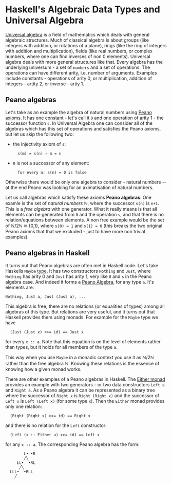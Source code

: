 # Haskell's Algebraic Data Types and Universal Algebra

[Universal algebra](https://wiki.haskell.org/Either) is a field
of mathematics which deals with general algebraic structures.  Much of
classical algebra is about groups (like integers with addition, or rotations of
a plane), rings (like the ring of integers with addition and multiplication),
fields (like real numbers, or complex numbers, where one can find inverses of
non 0 elements).  Universal algebra deals with more general structures like
that.  Every algebra has the underlying universum - a set of `numbers` and
a set of operations.  The operations can have different arity, i.e. number of
arguments.  Examples include constants - operations of arity 0, or
multiplication, addition of integers - artity 2, or inverse - artiy 1.

## Peano algebras

Let's take as an example the algebra of natural numbers using [Peano
axioms](https://en.wikipedia.org/wiki/Peano_axioms). It has one constant -
let's call it `0` and one operation of arity 1 - the successor function `s`.
In Universal Algebra one can consider all of the algebras which has this set of
operations and satisfies the Peano axioms, but let us skip the following two:

* the injectivity axiom of `s`:
  ```
    s(m) = s(n) ⇒ m = n
  ```
* `0` is not a successor of any element:
  ```
    for every n: s(n) = 0 is false
  ```

Otherwise there would be only one algebra to consider - natural numbers -- at
the end Peano was looking for an aximatisation of natural numbers.

Let us call algebras which satisfy these axioms **Peano algebras**.  One examle
is the set of *natural numbers* ℕ, where the successor `s(n)` is `n+1`.  This
is a *free algebra* with one generator.  What it really means is that all
elements can be generated from `0` and the operation `s`, and that there is no
relation/equations between elements.  A non free example would be the set of
ℕ/2ℕ ≅ {0,1}, where `s(0) = 1` and `s(1) = 0` (this breaks the two original Peano axioms
that that we excluded - just to have more non trivial examples).

## Peano algebras in Haskell

It turns out that Peano algebras are often met in Haskell code.  Let's take
Haskells `Maybe` [type](https://wiki.haskell.org/Maybe).  It has two
constructors `Nothing` and `Just`, where `Nothing` has arity 0 and `Just` has
arity 1, very like `0` and `s` in the Peano algebra case.  And indeed it 
forms a [Peano Algebra](https://en.wikipedia.org/wiki/Peano_axioms), for any
type `a`. It's elements are:

``` Nothing, Just a, Just (Just a), ...  ```

This algebra is free, there are no relations (or equalities of types) among all
algebras of this type.  But relations are very useful, and it turns out that
Haskell provides them using monads. For example for the `Maybe` type we have
```
  (Just (Just x) >>= id) == Just x
```
for every `x :: a`.  Note that this equation is on the level of elements rather
than types, but it holds for all members of the type `a`.

This way when you use `Maybe` in a monadic context you use it as ℕ/2ℕ rather
than the free algebra ℕ.  Knowing these relations is the essence of knowing how
a given monad works.

There are other examples of a Peano algebras in Haskell.  The [Either
monad](https://hackage.haskell.org/package/base-4.9.0.0/docs/Data-Either.html)
provides an example with two generators - or two data constructors `Left a` and
`Right a`.  As a Peano algebra it can be represented as a binary tree where the
successor of `Right x` is `Right (Right x)` and the successor of `Left x` is
`Left (Left x)` (for some type `x`).  Then the `Either` monad provides only one
relation:

```
  (Right (Right x) >>= id) == Right x
```

and there is no relation for the `Left` constructor:

```
  (Left (x :: Either a) >>= id) == Left x
```

for any `x :: a`.  The corresponding Peano algebra has the form:
```
        L• •R
        ╱╲
     LL•  •RL 
      ╱╲
  LLL•  •RLL
    ╱
```

